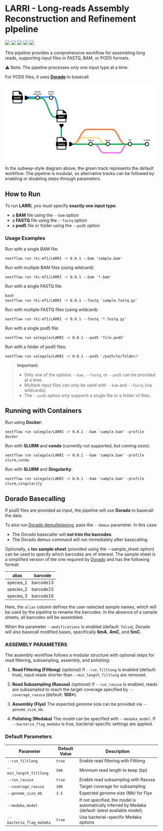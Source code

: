 # LARRI - Long-reads Assembly Reconstruction and Refinement pIpeline

![](https://img.shields.io/github/v/release/rki-mf1/LARRI)
![](https://img.shields.io/badge/nextflow-22.01.0-brightgreen)
![](https://img.shields.io/badge/uses-Docker-blue.svg)
![](https://img.shields.io/badge/uses-Singularity-yellow.svg)
![](https://img.shields.io/badge/licence-GPL--3.0-lightgrey.svg)


This pipeline provides a comprehensive workflow for assembling long reads, supporting input files in FASTQ, BAM, or POD5 formats.

⚠ Note: The pipeline processes only one input type at a time.

For POD5 files, it uses [**Dorado**](https://github.com/nanoporetech/dorado) to basecall.

![Alt text](images/LARRI_workflow.png)

In the subway-style diagram above, the green track represents the default workflow. The pipeline is modular, so alternative tracks can be followed by enabling or disabling steps through parameters.

## How to Run

To run **LARRI**, you must specify **exactly one input type**:  
- a **BAM** file using the `--bam` option  
- a **FASTQ** file using the `--fastq` option  
- a **pod5** file or folder using the `--pod5` option  

### Usage Examples

Run with a single BAM file:

```
nextflow run rki-mf1/LARRI -r 0.0.1 --bam 'sample.bam'
```

Run with multiple BAM files (using wildcard):

```
nextflow run rki-mf1/LARRI -r 0.0.1 --bam '*.bam'
```

Run with a single FASTQ file:

```
bash
nextflow run rki-mf1/LARRI -r 0.0.1 --fastq 'sample.fastq.gz'
```

Run with multiple FASTQ files (using wildcard):

```
nextflow run rki-mf1/LARRI -r 0.0.1 --fastq '*.fastq.gz'
```
Run with a single pod5 file:

```
nextflow run valegale/LARRI -r 0.0.1 --pod5 'file.pod5'
```

Run with a folder of pod5 files:

```
nextflow run valegale/LARRI -r 0.0.1 --pod5 '/path/to/folder/'
```

> **Important**:  
> - Only one of the options `--bam`, `--fastq`, or `--pod5` can be provided at a time.  
> - Multiple input files can only be used with `--bam` and `--fastq` (via wildcards).  
> - The `--pod5` option only supports a single file or a folder of files.  


## Running with Containers

Run using **Docker**:

```
nextflow run valegale/LARRI -r 0.0.1 --bam 'sample.bam' -profile docker
```
Run with **SLURM** and **conda** (currently not supported, but coming soon):
```
nextflow run valegale/LARRI -r 0.0.1 --bam 'sample.bam' -profile slurm,conda
```

Run with **SLURM** and **Singularity**:
```
nextflow run valegale/LARRI -r 0.0.1 --bam 'sample.bam' -profile slurm,singularity
```

## Dorado Basecalling

If pod5 files are provided as input, the pipeline will use **Dorado** to basecall the data.  

To also run [Dorado demultiplexing](https://github.com/nanoporetech/dorado?tab=readme-ov-file#barcode-classification), pass the `--demux` parameter. In this case:  
- The Dorado basecaller will **not trim the barcodes**.  
- The Dorado demux command will run immediately after basecalling.  

Optionally, a **tsv sample sheet** (provided using the --sample_sheet option) can be used to specify which barcodes are of interest. The sample sheet is a simplified version of the one required by [Dorado](https://github.com/nanoporetech/dorado/blob/release-v1.1/documentation/SampleSheets.md) and has the following format:

| alias     | barcode   |
|-----------|-----------|
| species_1 | barcode13 |
| species_2 | barcode15 |
| species_3 | barcode16 |

Here, the `alias` column defines the user-selected sample names, which will be used by the pipeline to rename the barcodes. In the absence of a sample sheets, all barcodes will be assembled.

When the parameter `--modifications` is enabled (default: `false`), Dorado will also basecall modified bases, specifically **6mA**, **4mC**, and **5mC**.

### ASSEMBLY PARAMETERS

The assembly workflow follows a modular structure with optional steps for read filtering, subsampling, assembly, and polishing. 

1. **Read Filtering (Filtlong)** *(optional)*
If `--run_filtlong` is enabled (default: true), input reads shorter than `--min_length_filtlong` are removed. 

2. **Read Subsampling (Rasusa)** *(optional)*
If `--run_rasusa` is enabled, reads are subsampled to reach the target coverage specified by `--coverage_rasusa` (default: **100×**).

3. **Assembly (Flye)** 
The expected genome size can be provided via `--genome_size_mb`.

4. **Polishing (Medaka)**
The model can be specified with `--medaka_model`. If `--bacteria_flag_medaka` is true, bacterial-specific settings are applied.

### Default Parameters

| Parameter                | Default Value       | Description                                                      |
|---------------------------|---------------------|------------------------------------------------------------------|
| `--run_filtlong`          | `true`              | Enable read filtering with Filtlong                              |
| `--min_length_filtlong`   | `500`               | Minimum read length to keep (bp)                                 |
| `--run_rasusa`            | `true`              | Enable read subsampling with Rasusa                              |
| `--coverage_rasusa`       | `100`               | Target coverage for subsampling                                  |
| `--genome_size_mb`        | `3.5`               | Expected genome size (Mb) for Flye                               |
| `--medaka_model`          |       | If not specified, the model is automatically inferred by Medaka (default: latest available model).                            |
| `--bacteria_flag_medaka`  | `true`              | Use bacterial-specific Medaka options                            |
